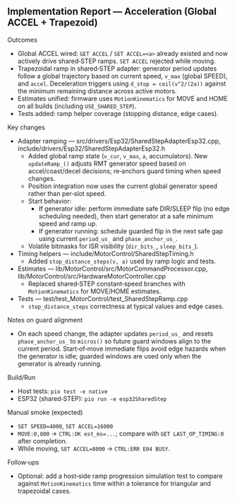 ## Implementation Report — Acceleration (Global ACCEL + Trapezoid)

Outcomes
- Global ACCEL wired: `GET ACCEL` / `SET ACCEL=<a>` already existed and now actively drive shared‑STEP ramps. `SET ACCEL` rejected while moving.
- Trapezoidal ramp in shared‑STEP adapter: generator period updates follow a global trajectory based on current speed, `v_max` (global SPEED), and `accel`. Deceleration triggers using `d_stop = ceil(v^2/(2a))` against the minimum remaining distance across active motors.
- Estimates unified: firmware uses `MotionKinematics` for MOVE and HOME on all builds (including `USE_SHARED_STEP`).
- Tests added: ramp helper coverage (stopping distance, edge cases).

Key changes
- Adapter ramping — src/drivers/Esp32/SharedStepAdapterEsp32.cpp, include/drivers/Esp32/SharedStepAdapterEsp32.h
  - Added global ramp state (`v_cur`, `v_max`, `a`, accumulators). New `updateRamp_()` adjusts RMT generator speed based on accel/coast/decel decisions; re‑anchors guard timing when speed changes.
  - Position integration now uses the current global generator speed rather than per‑slot speed.
  - Start behavior:
    - If generator idle: perform immediate safe DIR/SLEEP flip (no edge scheduling needed), then start generator at a safe minimum speed and ramp up.
    - If generator running: schedule guarded flip in the next safe gap using current `period_us_` and `phase_anchor_us_`.
  - Volatile bitmasks for ISR visibility (`dir_bits_`, `sleep_bits_`).
- Timing helpers — include/MotorControl/SharedStepTiming.h
  - Added `stop_distance_steps(v, a)` used by ramp logic and tests.
- Estimates — lib/MotorControl/src/MotorCommandProcessor.cpp, lib/MotorControl/src/HardwareMotorController.cpp
  - Replaced shared‑STEP constant‑speed branches with `MotionKinematics` for MOVE/HOME estimates.
- Tests — test/test_MotorControl/test_SharedStepRamp.cpp
  - `stop_distance_steps` correctness at typical values and edge cases.

Notes on guard alignment
- On each speed change, the adapter updates `period_us_` and resets `phase_anchor_us_` to `micros()` so future guard windows align to the current period. Start‑of‑move immediate flips avoid edge hazards when the generator is idle; guarded windows are used only when the generator is already running.

Build/Run
- Host tests: `pio test -e native`
- ESP32 (shared‑STEP): `pio run -e esp32SharedStep`

Manual smoke (expected)
- `SET SPEED=4000`, `SET ACCEL=16000`
- `MOVE:0,800` → `CTRL:OK est_ms=...`; compare with `GET LAST_OP_TIMING:0` after completion.
- While moving, `SET ACCEL=8000` → `CTRL:ERR E04 BUSY`.

Follow‑ups
- Optional: add a host‑side ramp progression simulation test to compare against `MotionKinematics` time within a tolerance for triangular and trapezoidal cases.
